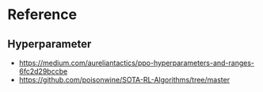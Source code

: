 


# Reference
## Hyperparameter
- https://medium.com/aureliantactics/ppo-hyperparameters-and-ranges-6fc2d29bccbe
- https://github.com/poisonwine/SOTA-RL-Algorithms/tree/master
